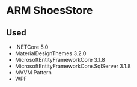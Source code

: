 # ARM ShoesStore
## Used
* .NETCore 5.0
* MaterialDesignThemes 3.2.0
* MicrosoftEntityFrameworkCore 3.1.8
* MicrosoftEntityFrameworkCore.SqlServer 3.1.8
* MVVM Pattern
* WPF
